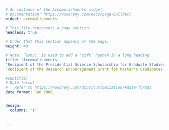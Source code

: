 ```yaml
---
# An instance of the Accomplishments widget.
# Documentation: https://wowchemy.com/docs/page-builder/
widget: accomplishments

# This file represents a page section.
headless: true

# Order that this section appears on the page.
weight: 40

# Note: `&shy;` is used to add a 'soft' hyphen in a long heading.
title: 'Accomplish­ments'
"Recipient of the Presidential Science Scholarship for Graduate Studies, awarded by President of South Korea, 2024
"Recipient of the Research Encouragement Grant for Master's Candidates, sponsored by the Ministry of Education, 2024

#subtitle: 
# Date format
#   Refer to https://wowchemy.com/docs/customization/#date-format
date_format: Jan 2006


design:
  columns: '1'
  

---
```

